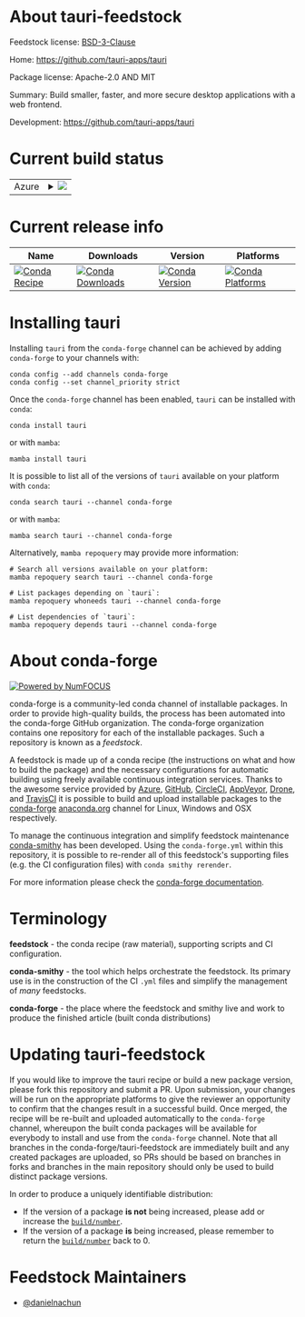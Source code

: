 About tauri-feedstock
=====================

Feedstock license: [BSD-3-Clause](https://github.com/conda-forge/tauri-feedstock/blob/main/LICENSE.txt)

Home: https://github.com/tauri-apps/tauri

Package license: Apache-2.0 AND MIT

Summary: Build smaller, faster, and more secure desktop applications with a web frontend.

Development: https://github.com/tauri-apps/tauri

Current build status
====================


<table>
    
  <tr>
    <td>Azure</td>
    <td>
      <details>
        <summary>
          <a href="https://dev.azure.com/conda-forge/feedstock-builds/_build/latest?definitionId=24081&branchName=main">
            <img src="https://dev.azure.com/conda-forge/feedstock-builds/_apis/build/status/tauri-feedstock?branchName=main">
          </a>
        </summary>
        <table>
          <thead><tr><th>Variant</th><th>Status</th></tr></thead>
          <tbody><tr>
              <td>linux_64</td>
              <td>
                <a href="https://dev.azure.com/conda-forge/feedstock-builds/_build/latest?definitionId=24081&branchName=main">
                  <img src="https://dev.azure.com/conda-forge/feedstock-builds/_apis/build/status/tauri-feedstock?branchName=main&jobName=linux&configuration=linux%20linux_64_" alt="variant">
                </a>
              </td>
            </tr><tr>
              <td>linux_aarch64</td>
              <td>
                <a href="https://dev.azure.com/conda-forge/feedstock-builds/_build/latest?definitionId=24081&branchName=main">
                  <img src="https://dev.azure.com/conda-forge/feedstock-builds/_apis/build/status/tauri-feedstock?branchName=main&jobName=linux&configuration=linux%20linux_aarch64_" alt="variant">
                </a>
              </td>
            </tr><tr>
              <td>linux_ppc64le</td>
              <td>
                <a href="https://dev.azure.com/conda-forge/feedstock-builds/_build/latest?definitionId=24081&branchName=main">
                  <img src="https://dev.azure.com/conda-forge/feedstock-builds/_apis/build/status/tauri-feedstock?branchName=main&jobName=linux&configuration=linux%20linux_ppc64le_" alt="variant">
                </a>
              </td>
            </tr><tr>
              <td>osx_64</td>
              <td>
                <a href="https://dev.azure.com/conda-forge/feedstock-builds/_build/latest?definitionId=24081&branchName=main">
                  <img src="https://dev.azure.com/conda-forge/feedstock-builds/_apis/build/status/tauri-feedstock?branchName=main&jobName=osx&configuration=osx%20osx_64_" alt="variant">
                </a>
              </td>
            </tr><tr>
              <td>osx_arm64</td>
              <td>
                <a href="https://dev.azure.com/conda-forge/feedstock-builds/_build/latest?definitionId=24081&branchName=main">
                  <img src="https://dev.azure.com/conda-forge/feedstock-builds/_apis/build/status/tauri-feedstock?branchName=main&jobName=osx&configuration=osx%20osx_arm64_" alt="variant">
                </a>
              </td>
            </tr><tr>
              <td>win_64</td>
              <td>
                <a href="https://dev.azure.com/conda-forge/feedstock-builds/_build/latest?definitionId=24081&branchName=main">
                  <img src="https://dev.azure.com/conda-forge/feedstock-builds/_apis/build/status/tauri-feedstock?branchName=main&jobName=win&configuration=win%20win_64_" alt="variant">
                </a>
              </td>
            </tr>
          </tbody>
        </table>
      </details>
    </td>
  </tr>
</table>

Current release info
====================

| Name | Downloads | Version | Platforms |
| --- | --- | --- | --- |
| [![Conda Recipe](https://img.shields.io/badge/recipe-tauri-green.svg)](https://anaconda.org/conda-forge/tauri) | [![Conda Downloads](https://img.shields.io/conda/dn/conda-forge/tauri.svg)](https://anaconda.org/conda-forge/tauri) | [![Conda Version](https://img.shields.io/conda/vn/conda-forge/tauri.svg)](https://anaconda.org/conda-forge/tauri) | [![Conda Platforms](https://img.shields.io/conda/pn/conda-forge/tauri.svg)](https://anaconda.org/conda-forge/tauri) |

Installing tauri
================

Installing `tauri` from the `conda-forge` channel can be achieved by adding `conda-forge` to your channels with:

```
conda config --add channels conda-forge
conda config --set channel_priority strict
```

Once the `conda-forge` channel has been enabled, `tauri` can be installed with `conda`:

```
conda install tauri
```

or with `mamba`:

```
mamba install tauri
```

It is possible to list all of the versions of `tauri` available on your platform with `conda`:

```
conda search tauri --channel conda-forge
```

or with `mamba`:

```
mamba search tauri --channel conda-forge
```

Alternatively, `mamba repoquery` may provide more information:

```
# Search all versions available on your platform:
mamba repoquery search tauri --channel conda-forge

# List packages depending on `tauri`:
mamba repoquery whoneeds tauri --channel conda-forge

# List dependencies of `tauri`:
mamba repoquery depends tauri --channel conda-forge
```


About conda-forge
=================

[![Powered by
NumFOCUS](https://img.shields.io/badge/powered%20by-NumFOCUS-orange.svg?style=flat&colorA=E1523D&colorB=007D8A)](https://numfocus.org)

conda-forge is a community-led conda channel of installable packages.
In order to provide high-quality builds, the process has been automated into the
conda-forge GitHub organization. The conda-forge organization contains one repository
for each of the installable packages. Such a repository is known as a *feedstock*.

A feedstock is made up of a conda recipe (the instructions on what and how to build
the package) and the necessary configurations for automatic building using freely
available continuous integration services. Thanks to the awesome service provided by
[Azure](https://azure.microsoft.com/en-us/services/devops/), [GitHub](https://github.com/),
[CircleCI](https://circleci.com/), [AppVeyor](https://www.appveyor.com/),
[Drone](https://cloud.drone.io/welcome), and [TravisCI](https://travis-ci.com/)
it is possible to build and upload installable packages to the
[conda-forge](https://anaconda.org/conda-forge) [anaconda.org](https://anaconda.org/)
channel for Linux, Windows and OSX respectively.

To manage the continuous integration and simplify feedstock maintenance
[conda-smithy](https://github.com/conda-forge/conda-smithy) has been developed.
Using the ``conda-forge.yml`` within this repository, it is possible to re-render all of
this feedstock's supporting files (e.g. the CI configuration files) with ``conda smithy rerender``.

For more information please check the [conda-forge documentation](https://conda-forge.org/docs/).

Terminology
===========

**feedstock** - the conda recipe (raw material), supporting scripts and CI configuration.

**conda-smithy** - the tool which helps orchestrate the feedstock.
                   Its primary use is in the construction of the CI ``.yml`` files
                   and simplify the management of *many* feedstocks.

**conda-forge** - the place where the feedstock and smithy live and work to
                  produce the finished article (built conda distributions)


Updating tauri-feedstock
========================

If you would like to improve the tauri recipe or build a new
package version, please fork this repository and submit a PR. Upon submission,
your changes will be run on the appropriate platforms to give the reviewer an
opportunity to confirm that the changes result in a successful build. Once
merged, the recipe will be re-built and uploaded automatically to the
`conda-forge` channel, whereupon the built conda packages will be available for
everybody to install and use from the `conda-forge` channel.
Note that all branches in the conda-forge/tauri-feedstock are
immediately built and any created packages are uploaded, so PRs should be based
on branches in forks and branches in the main repository should only be used to
build distinct package versions.

In order to produce a uniquely identifiable distribution:
 * If the version of a package **is not** being increased, please add or increase
   the [``build/number``](https://docs.conda.io/projects/conda-build/en/latest/resources/define-metadata.html#build-number-and-string).
 * If the version of a package **is** being increased, please remember to return
   the [``build/number``](https://docs.conda.io/projects/conda-build/en/latest/resources/define-metadata.html#build-number-and-string)
   back to 0.

Feedstock Maintainers
=====================

* [@danielnachun](https://github.com/danielnachun/)

